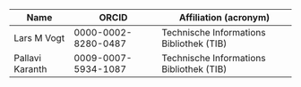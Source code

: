 | Name                   | ORCID               | Affiliation (acronym)                                 |
| ---------------------- | ------------------- | ----------------------------------------------------- |
|Lars M Vogt             | 0000-0002-8280-0487 | Technische Informations Bibliothek (TIB)              | 
|Pallavi Karanth         | 0009-0007-5934-1087 | Technische Informations Bibliothek (TIB)              | 
